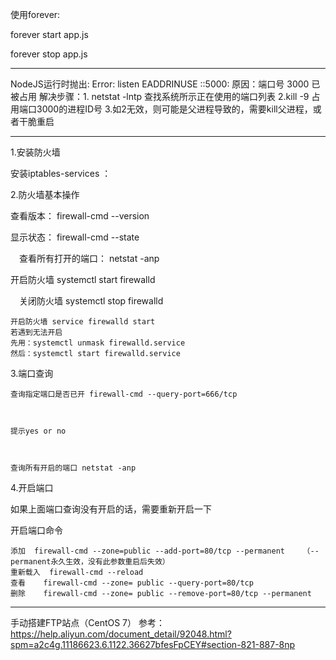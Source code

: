 使用forever:


forever start app.js

forever stop app.js



******************************
NodeJS运行时抛出: Error: listen EADDRINUSE ::5000:
原因：端口号 3000 已被占用
解决步骤：1.  netstat -lntp  查找系统所示正在使用的端口列表
	  2.kill -9 占用端口3000的进程ID号
	  3.如2无效，则可能是父进程导致的，需要kill父进程，或者干脆重启


****************************************
1.安装防火墙

   安装iptables-services ：

 

2.防火墙基本操作

 

   查看版本： firewall-cmd --version

 

   显示状态： firewall-cmd --state

 

　查看所有打开的端口： netstat -anp

 

   开启防火墙 systemctl start firewalld

 

　关闭防火墙 systemctl stop firewalld

 

    开启防火墙 service firewalld start
    若遇到无法开启
    先用：systemctl unmask firewalld.service
    然后：systemctl start firewalld.service

 

3.端口查询

 

    查询指定端口是否已开 firewall-cmd --query-port=666/tcp

 

    提示yes or no

 

    查询所有开启的端口 netstat -anp

4.开启端口

   如果上面端口查询没有开启的话，需要重新开启一下

   开启端口命令  

 

    添加  firewall-cmd --zone=public --add-port=80/tcp --permanent    （--permanent永久生效，没有此参数重启后失效）
    重新载入  firewall-cmd --reload
    查看    firewall-cmd --zone= public --query-port=80/tcp
    删除    firewall-cmd --zone= public --remove-port=80/tcp --permanent




*****************************************************************
手动搭建FTP站点（CentOS 7）
参考：https://help.aliyun.com/document_detail/92048.html?spm=a2c4g.11186623.6.1122.36627bfesFpCEY#section-821-887-8np
